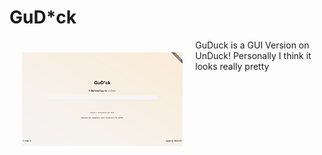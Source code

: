 # GuD*ck
<img src="image.png" height="150" align="left" style="padding: 20px;">
GuDuck is a GUI Version on UnDuck!
Personally I think it looks really pretty
